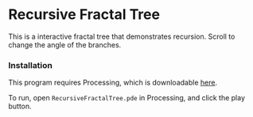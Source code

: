 # Recursive Fractal Tree
This is a interactive fractal tree that demonstrates recursion.
Scroll to change the angle of the branches.
### Installation
This program requires Processing, which is downloadable [here](https://processing.org/download/).

To run, open `RecursiveFractalTree.pde` in Processing, and click the play button.
